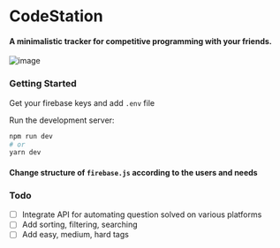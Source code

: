 # CodeStation
#### A minimalistic tracker for competitive programming with your friends.

![image](https://user-images.githubusercontent.com/43176269/110965987-cfc56100-837a-11eb-9918-9db03900e0da.png)

### Getting Started

Get your firebase keys and add `.env` file

Run the development server:

```bash
npm run dev
# or
yarn dev
```


#### Change structure of `firebase.js` according to the users and needs


### Todo
- [ ] Integrate API for automating question solved on various platforms
- [ ] Add sorting, filtering, searching
- [ ] Add easy, medium, hard tags
